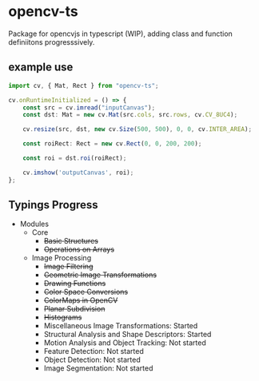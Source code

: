 # opencv-ts
Package for opencvjs in typescript (WIP), adding class and function definiitons progresssively.


## example use

```typescript
import cv, { Mat, Rect } from "opencv-ts";

cv.onRuntimeInitialized = () => {
    const src = cv.imread("inputCanvas");
    const dst: Mat = new cv.Mat(src.cols, src.rows, cv.CV_8UC4);

    cv.resize(src, dst, new cv.Size(500, 500), 0, 0, cv.INTER_AREA);

    const roiRect: Rect = new cv.Rect(0, 0, 200, 200);

    const roi = dst.roi(roiRect);

    cv.imshow('outputCanvas', roi);
};

```

## Typings Progress
* Modules
  * Core
    * ~~Basic Structures~~
    * ~~Operations on Arrays~~
  * Image Processing
    * ~~Image Filtering~~
    * ~~Geometric Image Transformations~~
    * ~~Drawing Functions~~
    * ~~Color Space Conversions~~
    * ~~ColorMaps in OpenCV~~
    * ~~Planar Subdivision~~
    * ~~Histograms~~
    * Miscellaneous Image Transformations: Started
    * Structural Analysis and Shape Descriptors: Started
    * Motion Analysis and Object Tracking: Not started
    * Feature Detection: Not started
    * Object Detection: Not started
    * Image Segmentation: Not started
